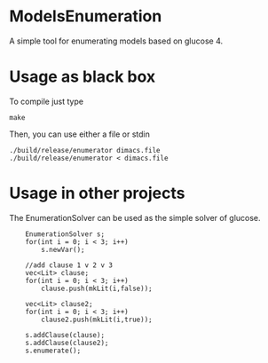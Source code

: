 # ModelsEnumeration
A simple tool for enumerating models based on glucose 4.

Usage as black box
===
To compile just type
```
make
```
Then, you can use either a file or stdin
```
./build/release/enumerator dimacs.file
./build/release/enumerator < dimacs.file
```

Usage in other projects
===
The EnumerationSolver can be used as the simple solver of glucose.
```
    EnumerationSolver s;
    for(int i = 0; i < 3; i++)
        s.newVar();

    //add clause 1 v 2 v 3
    vec<Lit> clause;
    for(int i = 0; i < 3; i++)
        clause.push(mkLit(i,false));

    vec<Lit> clause2;
    for(int i = 0; i < 3; i++)
        clause2.push(mkLit(i,true));

    s.addClause(clause);
    s.addClause(clause2);
    s.enumerate();
```
